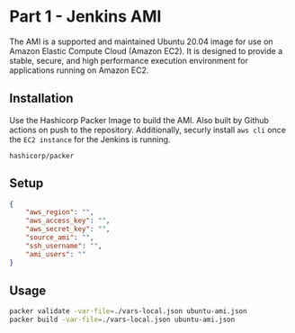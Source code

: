 #  Part 1 - Jenkins AMI 

The AMI is a supported and maintained Ubuntu 20.04 image for use on Amazon Elastic Compute Cloud (Amazon EC2). It is designed to provide a stable, secure, and high performance execution environment for applications running on Amazon EC2.

## Installation

Use the Hashicorp Packer Image to build the AMI. Also built by Github actions on push to the repository. Additionally, securly install `aws cli` once the `EC2 instance` for the Jenkins is running.

```
hashicorp/packer
```

## Setup
```json
{
    "aws_region": "",
    "aws_access_key": "",
    "aws_secret_key": "",
    "source_ami": "",
    "ssh_username": "",
    "ami_users": ""
}
```

## Usage

```bash
packer validate -var-file=./vars-local.json ubuntu-ami.json
packer build -var-file=./vars-local.json ubuntu-ami.json
```
